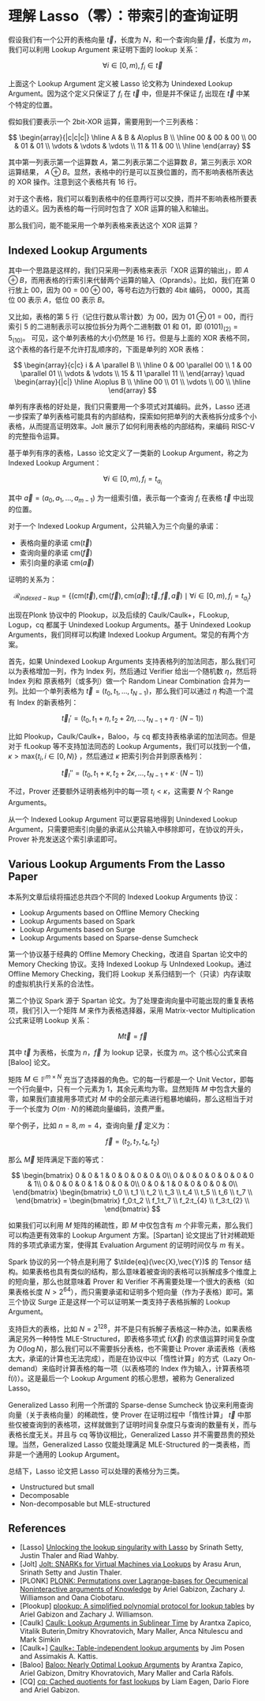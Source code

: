 # 理解 Lasso（零）：带索引的查询证明

假设我们有一个公开的表格向量 $\vec{t}$，长度为 $N$，和一个查询向量 $\vec{f}$，长度为 $m$，我们可以利用 Lookup Argument 来证明下面的 lookup 关系：

$$
\forall i\in [0,m), f_i \in \vec{t}
$$

上面这个 Lookup Argument 定义被 Lasso 论文称为 Unindexed Lookup Argument。因为这个定义只保证了 $f_i$ 在 $\vec{t}$ 中，但是并不保证 $f_i$ 出现在 $\vec{t}$ 中某个特定的位置。

假如我们要表示一个 2bit-XOR 运算，需要用到一个三列表格：

$$
\begin{array}{|c|c|c|}
\hline
A & B & A\oplus B \\
\hline
00 & 00 & 00 \\
00 & 01 & 01 \\
\vdots & \vdots & \vdots \\
11 & 11 & 00 \\
\hline
\end{array}
$$

其中第一列表示第一个运算数 $A$，第二列表示第二个运算数 $B$，第三列表示 XOR 运算结果， $A\oplus B$。显然，表格中的行是可以互换位置的，而不影响表格所表达的 XOR 操作。注意到这个表格共有 16 行。

对于这个表格，我们可以看到表格中的任意两行可以交换，而并不影响表格所要表达的语义。因为表格的每一行同时包含了 XOR 运算的输入和输出。

那么我们问，能不能采用一个单列表格来表达这个 XOR 运算？

## Indexed Lookup Arguments

其中一个思路是这样的，我们只采用一列表格来表示「XOR 运算的输出」，即 $A\oplus B$，而用表格的行索引来代替两个运算的输入（Oprands）。比如，我们在第 0 行放上 $00$，因为 $00 = 00\oplus 00$，等号右边为行数的 4bit 编码， $0000$，其高位 $00$ 表示 $A$，低位 $00$ 表示 $B$。

又比如，表格的第 5 行（记住行数从零计数）为 $00$，因为 $01\oplus 01=00$，而行索引 $5$ 的二进制表示可以按位拆分为两个二进制数 $01$ 和 $01$，即 $(01 01)_{(2)}=5_{(10)}$。 可见，这个单列表格的大小仍然是 16 行。但是与上面的 XOR 表格不同，这个表格的各行是不允许打乱顺序的，下面是单列的 XOR 表格：

$$
\begin{array}{c|c}
i & A \parallel B \\
\hline
0 & 00 \parallel 00 \\
1 & 00 \parallel  01 \\
\vdots & \vdots  \\
15 & 11 \parallel  11 \\
\end{array}
\quad
\begin{array}{|c|}
\hline
A\oplus B \\
\hline
 00 \\
 01 \\
\vdots \\
 00 \\
\hline
\end{array}
$$

单列有序表格的好处是，我们只需要用一个多项式对其编码。此外，Lasso 还进一步探索了单列表格可能具有的内部结构，探索如何把单列的大表格拆分成多个小表格，从而提高证明效率。Jolt 展示了如何利用表格的内部结构，来编码 RISC-V 的完整指令运算。

基于单列有序的表格，Lasso 论文定义了一类新的 Lookup Argument，称之为 Indexed Lookup Argument：

$$
\forall i\in [0,m), f_i = t_{a_i}
$$

其中 $\vec{a}=(a_0,a_1,\ldots, a_{m-1})$ 为一组索引值，表示每一个查询 $f_i$ 在表格 $\vec{t}$ 中出现的位置。

对于一个 Indexed Lookup Argument，公共输入为三个向量的承诺：

- 表格向量的承诺 $\mathsf{cm}(\vec{t})$
- 查询向量的承诺 $\mathsf{cm}(\vec{f})$
- 索引向量的承诺 $\mathsf{cm}(\vec{a})$

证明的关系为：

$$
\mathcal{R}_{indexed-lkup}=\{(\mathsf{cm}(\vec{t}), \mathsf{cm}(\vec{f}),\mathsf{cm}(\vec{a});\vec{t},\vec{f},\vec{a})\mid \forall i\in [0, m), f_i = t_{a_i} \}
$$

出现在Plonk 协议中的 Plookup，以及后续的 Caulk/Caulk+，FLookup, Logup，cq 都属于 Unindexed Lookup Arguments。基于 Unindexed Lookup Arguments，我们同样可以构建 Indexed Lookup Argument。常见的有两个方案。

首先，如果 Unindexed Lookup Arguments 支持表格列的加法同态，那么我们可以为表格增加一列，作为 Index 列，然后通过 Verifier 给出一个随机数 $\eta$，然后将 Index 列和 原表格列（或多列）做一个 Random Linear Combination 合并为一列。比如一个单列表格为 $\vec{t}=(t_0,t_1,\ldots, t_{N-1})$，那么我们可以通过 $\eta$ 构造一个混有 Index 的新表格列：

$$
\vec{t}_I' = (t_0, t_1+\eta,t_2+2\eta,\ldots,t_{N-1}+\eta\cdot(N-1))
$$

比如 Plookup，Caulk/Caulk+，Baloo，与 cq 都支持表格承诺的加法同态。但是对于 fLookup 等不支持加法同态的 Lookup Arguments，我们可以找到一个值，$\kappa>\mathsf{max}\{t_i, i\in[0,N)\}$ ，然后通过 $\kappa$ 把索引列合并到原表格列：

$$
\vec{t}_I'' = (t_0, t_1+\kappa,t_2+2\kappa,\ldots,t_{N-1}+\kappa\cdot(N-1))
$$

不过，Prover 还要额外证明表格列中的每一项 $t_i<\kappa$，这需要 $N$ 个 Range Arguments。

从一个 Indexed Lookup Argument 可以更容易地得到 Unindexed Lookup Argument，只需要把索引向量的承诺从公共输入中移除即可，在协议的开头，Prover 补充发送这个索引承诺即可。
 
## Various Lookup Arguments From the Lasso Paper

本系列文章后续将描述总共四个不同的 Indexed Lookup Arguments 协议：

- Lookup Arguments based on Offline Memory Checking
- Lookup Arguments based on Spark
- Lookup Arguments based on Surge
- Lookup Arguments based on Sparse-dense Sumcheck

第一个协议基于经典的 Offline Memory Checking，改进自 Spartan 论文中的 Memory Checking 协议。支持 Indexed Lookup 与 UnIndexed Lookup。通过 Offline Memory Checking，我们将 Lookup 关系归结到一个（只读）内存读取的虚拟机执行关系的合法性。

第二个协议 Spark 源于 Spartan 论文。为了处理查询向量中可能出现的重复表格项，我们引入一个矩阵 $M$ 来作为表格选择器，采用 Matrix-vector Multiplication 公式来证明 Lookup 关系：

$$
M\vec{t} = \vec{f}
$$

其中 $\vec{t}$ 为表格，长度为 $n$，$\vec{f}$ 为 lookup 记录，长度为 $m$。这个核心公式来自 [Baloo] 论文。

矩阵 $M\in\mathbb{F}^{m \times N}$ 充当了选择器的角色。它的每一行都是一个 Unit Vector，即每一个行向量中，只有一个元素为 $1$，其余元素均为零。显然矩阵 $M$ 中包含大量的零，如果我们直接用多项式对 $M$ 中的全部元素进行粗暴地编码，那么这相当于对于一个长度为 $O(m\cdot N)$的稀疏向量编码，浪费严重。

举个例子，比如 $n=8, m=4$，查询向量 $\vec{f}$ 定义为：

$$
\vec{f} = (t_2, t_7, t_{4}, t_{2})
$$

那么 $\vec{M}$ 矩阵满足下面的等式：

$$
\begin{bmatrix}
0 & 0 & 1 & 0 & 0 & 0 & 0 & 0\\
0 & 0 & 0 & 0 & 0 & 0 & 0 & 1\\
0 & 0 & 0 & 0 & 1 & 0 & 0 & 0\\
0 & 0 & 1 & 0 & 0 & 0 & 0 & 0\\
\end{bmatrix}
\begin{bmatrix}
t_0 \\
t_1 \\
t_2 \\
t_3 \\
t_4 \\
t_5 \\
t_6 \\
t_7 \\
\end{bmatrix}
= \begin{bmatrix}
f_0:t_2 \\
f_1:t_7 \\
f_2:t_{4} \\
f_3:t_{2} \\
\end{bmatrix}
$$

如果我们可以利用 $M$ 矩阵的稀疏性，即 $M$ 中仅包含有 $m$ 个非零元素，那么我们可以构造更有效率的 Lookup Argument 方案。[Spartan] 论文提出了针对稀疏矩阵的多项式承诺方案，使得其 Evaluation Argument 的证明时间仅与 $m$ 有关。

Spark 协议的另一个特点是利用了 $\tilde{eq}(\vec{X},\vec{Y})$ 的 Tensor 结构。如果表格也具有类似的结构，那么意味着被查询的表格可以拆解成多个维度上的短向量，那么也就意味着 Prover 和 Verifier 不再需要处理一个很大的表格（如果表格长度 $N>2^{64}$），而只需要承诺和证明多个短向量（作为子表格）即可。第三个协议 Surge 正是这样一个可以证明某一类支持子表格拆解的 Lookup Argument。

支持巨大的表格，比如 $N=2^{128}$，并不是只有拆解子表格这一种办法，如果表格满足另外一种特性 MLE-Structured，即表格多项式 $\tilde{t}(\vec{X})$ 的求值运算时间复杂度为 $O(\log{N})$，那么我们可以不需要拆分表格，也不需要让 Prover 承诺表格（表格太大，承诺的计算也无法完成），而是在协议中以「惰性计算」的方式（Lazy On-demand）来临时计算表格的每一项（以表格项的 Index 作为输入，计算表格项 $\tilde{t}(i)$）。这是最后一个 Lookup Argument 的核心思想，被称为 Generalized Lasso。

Generalized Lasso 利用一个所谓的 Sparse-dense Sumcheck 协议来利用查询向量（关于表格向量）的稀疏性，使 Prover 在证明过程中「惰性计算」 $\vec{t}$ 中那些仅被查询到的表格项，这样就做到了证明时间复杂度只与查询的数量有关，而与表格长度无关。并且与 cq 等协议相比，Generalized Lasso 并不需要昂贵的预处理。当然，Generalized Lasso 仅能处理满足 MLE-Structured 的一类表格，而非是一个通用的 Lookup Argument。

总结下，Lasso 论文把 Lasso 可以处理的表格分为三类。

- Unstructured but small
- Decomposable
- Non-decomposable but MLE-structured

##  References

- [Lasso] [Unlocking the lookup singularity with Lasso](https://eprint.iacr.org/2023/1216) by Srinath Setty, Justin Thaler and Riad Wahby.
- [Jolt] [Jolt: SNARKs for Virtual Machines via Lookups](https://eprint.iacr.org/2023/1217) by Arasu Arun, Srinath Setty and Justin Thaler.
- [PLONK] [PLONK: Permutations over Lagrange-bases for Oecumenical Noninteractive arguments of Knowledge](https://eprint.iacr.org/2019/953.pdf) by Ariel Gabizon, Zachary J. Williamson and Oana Ciobotaru.
- [Plookup] [plookup: A simplified polynomial protocol for lookup tables](https://eprint.iacr.org/2020/315) by Ariel Gabizon and Zachary J. Williamson.
- [Caulk] [Caulk: Lookup Arguments in Sublinear Time](https://eprint.iacr.org/2022/621) by Arantxa Zapico, Vitalik Buterin,Dmitry Khovratovich, Mary Maller, Anca Nitulescu and Mark Simkin
- [Caulk+] [Caulk+: Table-independent lookup arguments](https://eprint.iacr.org/2022/957) by Jim Posen and Assimakis A. Kattis.
- [Baloo] [Baloo: Nearly Optimal Lookup Arguments](https://eprint.iacr.org/2022/1565) by Arantxa Zapico, Ariel Gabizon, Dmitry Khovratovich, Mary Maller and Carla Ràfols.
- [CQ] [cq: Cached quotients for fast lookups](https://eprint.iacr.org/2022/1763) by Liam Eagen, Dario Fiore and Ariel Gabizon.